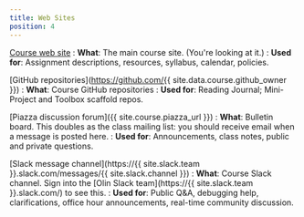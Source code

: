 ```yaml
---
title: Web Sites
position: 4
---
```


[Course web site](https://sd17spring.github.io)
: **What**: The main course site. (You're looking at it.)
: **Used for**: Assignment descriptions, resources, syllabus, calendar, policies.

[GitHub repositories](https://github.com/{{ site.data.course.github_owner }})
: **What**: Course GitHub repositories
: **Used for**: Reading Journal; Mini-Project and Toolbox scaffold repos.

[Piazza discussion forum]({{ site.course.piazza_url }})
: **What**: Bulletin board. This doubles as the class mailing list: you should receive email when a message is posted here.
: **Used for**: Announcements, class notes, public and private questions.

[Slack message channel](https://{{ site.slack.team }}.slack.com/messages/{{ site.slack.channel }})
: **What**: Course Slack channel. Sign into the [Olin Slack team](https://{{ site.slack.team }}.slack.com/) to see this.
: **Used for**: Public Q&A, debugging help, clarifications, office hour announcements, real-time community discussion.
